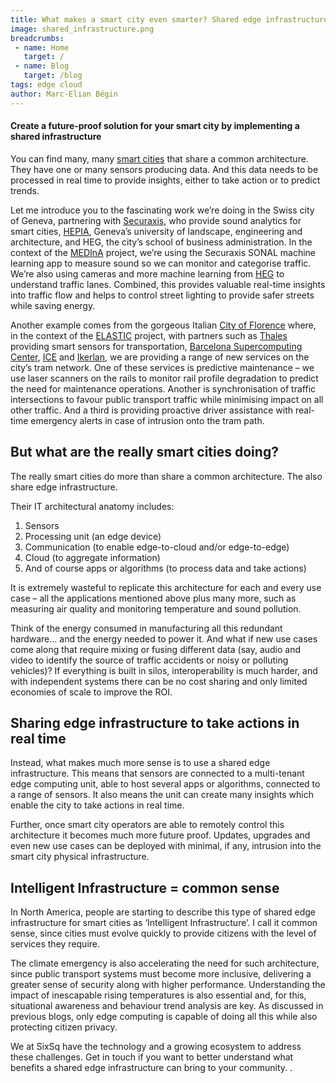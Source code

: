 ```yaml
---
title: What makes a smart city even smarter? Shared edge infrastructure
image: shared_infrastructure.png
breadcrumbs:
 - name: Home
   target: /
 - name: Blog
   target: /blog
tags: edge cloud
author: Marc-Elian Bégin
---
```


#### Create a future-proof solution for your smart city by implementing a shared infrastructure

You can find many, many [smart cities](https://media.sixsq.com/blog/what-is-a-smart-city) that share a common architecture. They have one or many sensors producing data. And this data needs to be processed in real time to provide insights, either to take action or to predict trends.

Let me introduce you to the fascinating work we’re doing in the Swiss city of Geneva, partnering with [Securaxis](https://securaxis.com/), who provide sound analytics for smart cities, [HEPIA](https://www.hesge.ch/hepia/), Geneva’s university of landscape, engineering and architecture, and HEG, the city’s school of business administration. In the context of the [MEDInA](https://www.hesge.ch/hepia/recherche-developpement/projets-recherche/en-cours/medina) project, we’re using the Securaxis SONAL machine learning app to measure sound so we can monitor and categorise traffic. We’re also using cameras and more machine learning from [HEG](https://www.hesge.ch/heg/) to understand traffic lanes. Combined, this provides valuable real-time insights into traffic flow and helps to control street lighting to provide safer streets while saving energy.

Another example comes from the gorgeous Italian [City of Florence](https://www.cittametropolitana.fi.it/) where, in the context of the [ELASTIC](https://elastic-project.eu/) project, with partners such as [Thales](https://www.thalesgroup.com/en/markets/transport) providing smart sensors for transportation, [Barcelona Supercomputing Center](https://www.bsc.es/), [ICE](https://informationcatalyst.com/) and [Ikerlan](https://www.ikerlan.es/en/), we are providing a range of new services on the city’s tram network. One of these services is predictive maintenance – we use laser scanners on the rails to monitor rail profile degradation to predict the need for maintenance operations. Another is synchronisation of traffic intersections to favour public transport traffic while minimising impact on all other traffic. And a third is providing proactive driver assistance with real-time emergency alerts in case of intrusion onto the tram path. 

## But what are the really smart cities doing?

The really smart cities do more than share a common architecture. The also share edge infrastructure.

Their IT architectural anatomy includes:

1. Sensors
1. Processing unit (an edge device)
1. Communication (to enable edge-to-cloud and/or edge-to-edge)
1. Cloud (to aggregate information)
1. And of course apps or algorithms (to process data and take actions)

It is extremely wasteful to replicate this architecture for each and every use case – all the applications mentioned above plus many more, such as measuring air quality and monitoring temperature and sound pollution.

Think of the energy consumed in manufacturing all this redundant hardware… and the energy needed to power it. And what if new use cases come along that require mixing or fusing different data (say, audio and video to identify the source of traffic accidents or noisy or polluting vehicles)? If everything is built in silos, interoperability is much harder, and with independent systems there can be no cost sharing and only limited economies of scale to improve the ROI.  


## Sharing edge infrastructure to take actions in real time
Instead, what makes much more sense is to use a shared edge infrastructure. This means that sensors are connected to a multi-tenant edge computing unit, able to host several apps or algorithms, connected to a range of sensors. It also means the unit can create many insights which enable the city to take actions in real time.

Further, once smart city operators are able to remotely control this architecture it becomes much more future proof. Updates, upgrades and even new use cases can be deployed with minimal, if any, intrusion into the smart city physical infrastructure.


## Intelligent Infrastructure = common sense
In North America, people are starting to describe this type of shared edge infrastructure for smart cities as ‘Intelligent Infrastructure’. I call it common sense, since cities must evolve quickly to provide citizens with the level of services they require.

The climate emergency is also accelerating the need for such architecture, since public transport systems must become more inclusive, delivering a greater sense of security along with higher performance. Understanding the impact of inescapable rising temperatures is also essential and, for this, situational awareness and behaviour trend analysis are key. As discussed in previous blogs, only edge computing is capable of doing all this while also protecting citizen privacy.

We at SixSq have the technology and a growing ecosystem to address these challenges. Get in touch if you want to better understand what benefits a shared edge infrastructure can bring to your community. .






